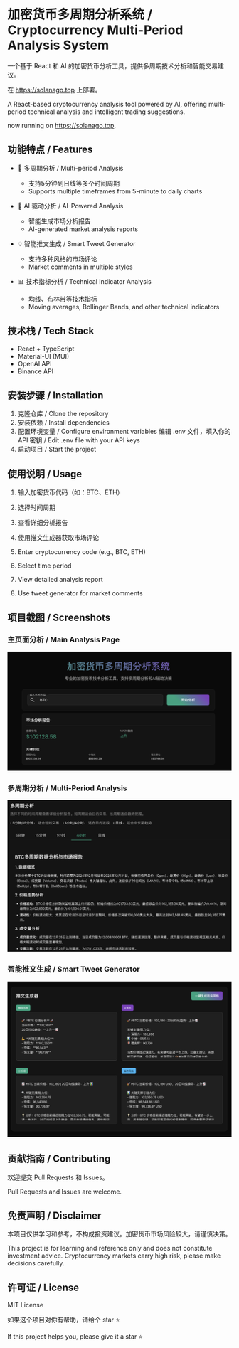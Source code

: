 # 加密货币多周期分析系统 / Cryptocurrency Multi-Period Analysis System

一个基于 React 和 AI 的加密货币分析工具，提供多周期技术分析和智能交易建议。

在 https://solanago.top 上部署。

A React-based cryptocurrency analysis tool powered by AI, offering multi-period technical analysis and intelligent trading suggestions.

now running on https://solanago.top.

## 功能特点 / Features

- 🚀 多周期分析 / Multi-period Analysis
  - 支持5分钟到日线等多个时间周期
  - Supports multiple timeframes from 5-minute to daily charts
  
- 🤖 AI 驱动分析 / AI-Powered Analysis
  - 智能生成市场分析报告
  - AI-generated market analysis reports
  
- 💡 智能推文生成 / Smart Tweet Generator
  - 支持多种风格的市场评论
  - Market comments in multiple styles
  
- 📊 技术指标分析 / Technical Indicator Analysis
  - 均线、布林带等技术指标
  - Moving averages, Bollinger Bands, and other technical indicators

## 技术栈 / Tech Stack

- React + TypeScript
- Material-UI (MUI)
- OpenAI API
- Binance API

## 安装步骤 / Installation

1. 克隆仓库 / Clone the repository
2. 安装依赖 / Install dependencies
3. 配置环境变量 / Configure environment variables
编辑 .env 文件，填入你的 API 密钥 / Edit .env file with your API keys
4. 启动项目 / Start the project


## 使用说明 / Usage

1. 输入加密货币代码（如：BTC、ETH）
2. 选择时间周期
3. 查看详细分析报告
4. 使用推文生成器获取市场评论

1. Enter cryptocurrency code (e.g., BTC, ETH)
2. Select time period
3. View detailed analysis report
4. Use tweet generator for market comments

## 项目截图 / Screenshots

### 主页面分析 / Main Analysis Page
![主页面分析](./screenshots/main-page.png)

### 多周期分析 / Multi-Period Analysis
![多周期分析](./screenshots/multi-period.png)

### 智能推文生成 / Smart Tweet Generator
![智能推文生成](./screenshots/tweet-generator.png)

## 贡献指南 / Contributing

欢迎提交 Pull Requests 和 Issues。

Pull Requests and Issues are welcome.

## 免责声明 / Disclaimer

本项目仅供学习和参考，不构成投资建议。加密货币市场风险较大，请谨慎决策。

This project is for learning and reference only and does not constitute investment advice. Cryptocurrency markets carry high risk, please make decisions carefully.

## 许可证 / License

MIT License


如果这个项目对你有帮助，请给个 star ⭐️

If this project helps you, please give it a star ⭐️